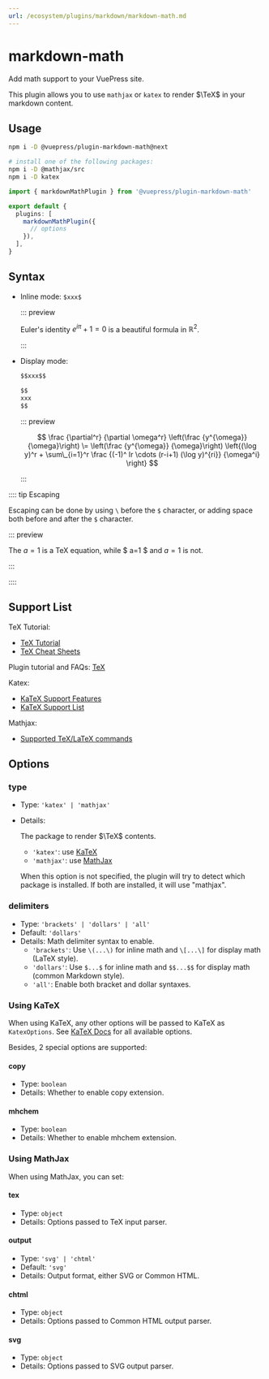 ```yaml
---
url: /ecosystem/plugins/markdown/markdown-math.md
---
```

# markdown-math

Add math support to your VuePress site.

This plugin allows you to use `mathjax` or `katex` to render $\TeX$ in your markdown content.

## Usage

```bash
npm i -D @vuepress/plugin-markdown-math@next

# install one of the following packages:
npm i -D @mathjax/src
npm i -D katex
```

```ts title=".vuepress/config.ts"
import { markdownMathPlugin } from '@vuepress/plugin-markdown-math'

export default {
  plugins: [
    markdownMathPlugin({
      // options
    }),
  ],
}
```

## Syntax

* Inline mode: `$xxx$`

  ::: preview

  Euler's identity $e^{i\pi}+1=0$ is a beautiful formula in $\mathbb{R}^2$.

  :::

* Display mode:

  ```md
  $$xxx$$

  $$
  xxx
  $$
  ```

  ::: preview

  $$
  \frac {\partial^r} {\partial \omega^r} \left(\frac {y^{\omega}} {\omega}\right)
  \= \left(\frac {y^{\omega}} {\omega}\right) \left{(\log y)^r + \sum\_{i=1}^r \frac {(-1)^ Ir \cdots (r-i+1) (\log y)^{ri}} {\omega^i} \right}
  $$

  :::

:::: tip Escaping

Escaping can be done by using `\` before the `$` character, or adding space both before and after the `$` character.

::: preview

The $a=1$ is a TeX equation, while $ a=1 $ and $a=1$ is not.

:::

::::

## Support List

TeX Tutorial:

* [TeX Tutorial](https://www.overleaf.com/learn/latex/Learn_LaTeX_in_30_minutes)
* [TeX Cheat Sheets](https://mdit-plugins.github.io/tex.html#tex-tutorial)

Plugin tutorial and FAQs: [TeX](https://mdit-plugins.github.io/tex.html#tex-tutorial)

Katex:

* [KaTeX Support Features](https://katex.org/docs/supported.html)
* [KaTeX Support List](https://katex.org/docs/support_table.html)

Mathjax:

* [Supported TeX/LaTeX commands](https://docs.mathjax.org/en/latest/input/tex/macros/index.html#tex-commands)

## Options

### type

* Type: `'katex' | 'mathjax'`
* Details:

  The package to render $\TeX$ contents.

  * `'katex'`: use [KaTeX](https://katex.org/)
  * `'mathjax'`: use [MathJax](https://www.mathjax.org/)

  When this option is not specified, the plugin will try to detect which package is installed. If both are installed, it will use "mathjax".

### delimiters

* Type: `'brackets' | 'dollars' | 'all'`
* Default: `'dollars'`
* Details: Math delimiter syntax to enable.
  * `'brackets'`: Use `\(...\)` for inline math and `\[...\]` for display math (LaTeX style).
  * `'dollars'`: Use `$...$` for inline math and `$$...$$` for display math (common Markdown style).
  * `'all'`: Enable both bracket and dollar syntaxes.

### Using KaTeX

When using KaTeX, any other options will be passed to KaTeX as `KatexOptions`. See [KaTeX Docs](https://katex.org/docs/options.html) for all available options.

Besides, 2 special options are supported:

#### copy

* Type: `boolean`
* Details: Whether to enable copy extension.

#### mhchem

* Type: `boolean`
* Details: Whether to enable mhchem extension.

### Using MathJax

When using MathJax, you can set:

#### tex

* Type: `object`
* Details: Options passed to TeX input parser.

#### output

* Type: `'svg' | 'chtml'`
* Default: `'svg'`
* Details: Output format, either SVG or Common HTML.

#### chtml

* Type: `object`
* Details: Options passed to Common HTML output parser.

#### svg

* Type: `object`
* Details: Options passed to SVG output parser.
